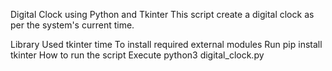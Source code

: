 Digital Clock using Python and Tkinter
This script create a digital clock as per the system's current time.

Library Used
tkinter
time
To install required external modules
Run pip install tkinter
How to run the script
Execute python3 digital_clock.py
